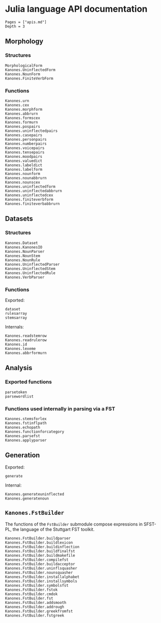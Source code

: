
# Julia language API documentation


```@contents
Pages = ["apis.md"]
Depth = 3
```
## Morphology

### Structures

```@docs
MorphologicalForm
Kanones.UninflectedForm
Kanones.NounForm
Kanones.FiniteVerbForm
```


### Functions

```@docs
Kanones.urn
Kanones.cex
Kanones.morphform
Kanones.abbrurn
Kanones.formscex
Kanones.formurn
Kanones.pospairs
Kanones.uninflectedpairs
Kanones.casepairs
Kanones.personpairs
Kanones.numberpairs
Kanones.voicepairs
Kanones.tensepairs
Kanones.moodpairs
Kanones.valuedict
Kanones.labeldict
Kanones.labelform
Kanones.nounform
Kanones.nounabbrurn
Kanones.nounscex
Kanones.uninflectedform
Kanones.uninflectedabbrurn
Kanones.uninflectedcex
Kanones.finiteverbform
Kanones.finiteverbabbrurn
```

## Datasets

### Structures

```@docs
Kanones.Dataset
Kanones.KanonesIO
Kanones.NounParser
Kanones.NounStem
Kanones.NounRule
Kanones.UninflectedParser
Kanones.UninflectedStem
Kanones.UninflectedRule
Kanones.VerbParser
```

### Functions


Exported: 

```@docs
dataset
rulesarray
stemsarray
```

Internals:

```@docs
Kanones.readstemrow
Kanones.readrulerow
Kanones.id
Kanones.lexeme
Kanones.abbrformurn
```


## Analysis

### Exported functions

```@docs
parsetoken
parsewordlist
```

### Functions used internally in parsing via a FST

```@docs
Kanones.stemsforlex
Kanones.fstinflpath
Kanones.echopath
Kanones.functionforcategory
Kanones.parsefst
Kanones.applyparser
```

## Generation


Exported:

```@docs
generate
```

Internal:
```@docs
Kanones.generateuninflected
Kanones.generatenoun
```

## `Kanones.FstBuilder`

The functions of the `FstBuilder` submodule compose expressions in SFST-PL, the language of the Stuttgart FST toolkit.

```@docs
Kanones.FstBuilder.buildparser
Kanones.FstBuilder.buildlexicon
Kanones.FstBuilder.buildinflection
Kanones.FstBuilder.buildfinalfst
Kanones.FstBuilder.buildmakefile
Kanones.FstBuilder.compilefst
Kanones.FstBuilder.buildacceptor
Kanones.FstBuilder.uninflsquasher
Kanones.FstBuilder.nounsquasher
Kanones.FstBuilder.installalphabet
Kanones.FstBuilder.installsymbols
Kanones.FstBuilder.symbolsfst
Kanones.FstBuilder.fstok
Kanones.FstBuilder.cmdok
Kanones.FstBuilder.fst
Kanones.FstBuilder.addsmooth
Kanones.FstBuilder.addrough
Kanones.FstBuilder.greekfromfst
Kanones.FstBuilder.fstgreek
```